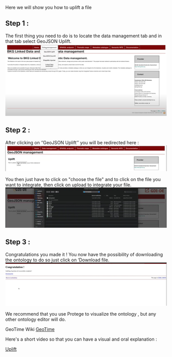 Here we will show you how to uplift a file

## Step 1 :
The first thing you need to do is to locate the data management tab and in that tab select GeoJSON Uplift.
![Geo1](../images/Geo1.jpg)







## Step 2 :
After clicking on ‘’GeoJSON Uplift’’ you will be redirected here :
![Geo2](../images/Geo2.jpg)



You then just have to click on "choose the file" and to click on the file you want to integrate, then click on upload to integrate your file.
![Geo3](../images/Geo3.jpg)




## Step 3 :
Congratulations you made it !
You now have the possibility of downloading the ontology  to do so just click on ‘Download file.
![Geo4](../images/Geo4.jpg)





We recommend that you use Protege to visualize the ontology , but any other ontology editor will do.

GeoTime Wiki [GeoTime](../GeoTime_Wiki.md)

Here's a short video so that you can have a visual and oral explanation :

[Uplift ](https://www.youtube.com/watch?v=J-8c6wWu7Bs&list=PL3We9TPZ7wgL_idQDAoR3vvYemEmzh0jG)
